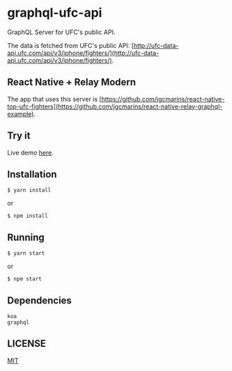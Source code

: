 # graphql-ufc-api

GraphQL Server for UFC's public API.

The data is fetched from UFC's public API: [http://ufc-data-api.ufc.com/api/v3/iphone/fighters/](http://ufc-data-api.ufc.com/api/v3/iphone/fighters/).

## React Native + Relay Modern
The app that uses this server is [https://github.com/jgcmarins/react-native-top-ufc-fighters](https://github.com/jgcmarins/react-native-relay-graphql-example).

## Try it
Live demo [here](https://graphql-ufc-api.now.sh/).

## Installation
```
$ yarn install
```
or
```
$ npm install
```

## Running
```
$ yarn start
```
or
```
$ npm start
```

## Dependencies
```
koa
graphql
```

## LICENSE
[MIT](https://github.com/jgcmarins/rn-top-ufc-fighters/blob/master/LICENSE)
